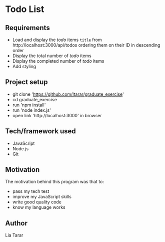 # Todo List

## Requirements
- Load and display the _todo_ items `title` from http://localhost:3000/api/todos ordering them on their ID in descending order
- Display the total number of _todo_ items
- Display the completed number of _todo_ items
- Add styling

## Project setup
- git clone 'https://github.com/ltarar/graduate_exercise'
- cd graduate_exercise
- run 'npm install'
- run 'node index.js'
- open link 'http://localhost:3000' in browser

## Tech/framework used
- JavaScript
- Node.js
- Git

## Motivation
The motivation behind this program was that to:
- pass my tech test
- improve my JavaScript skills
- write good quality code
- know my language works

## Author
Lia Tarar
